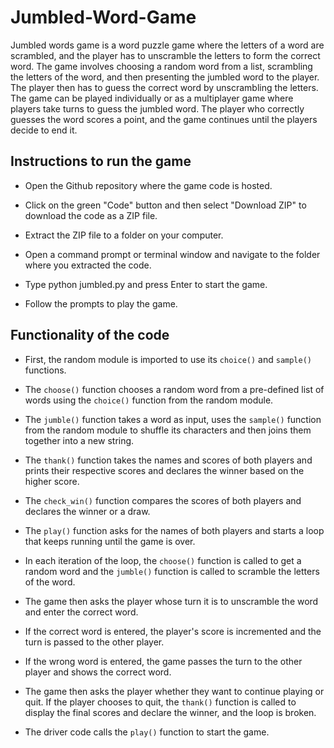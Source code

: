 # Jumbled-Word-Game

Jumbled words game is a word puzzle game where the letters of a word are scrambled, and the player has to unscramble the letters to form the correct word. The game involves choosing a random word from a list, scrambling the letters of the word, and then presenting the jumbled word to the player. The player then has to guess the correct word by unscrambling the letters. The game can be played individually or as a multiplayer game where players take turns to guess the jumbled word. The player who correctly guesses the word scores a point, and the game continues until the players decide to end it.


## Instructions to run the game

* Open the Github repository where the game code is hosted.

* Click on the green "Code" button and then select "Download ZIP" to download the code as a ZIP file.

* Extract the ZIP file to a folder on your computer.

* Open a command prompt or terminal window and navigate to the folder where you extracted the code.

* Type python jumbled.py and press Enter to start the game.

* Follow the prompts to play the game.

## Functionality of the code

* First, the random module is imported to use its ```choice()``` and ```sample()``` functions.

* The ```choose()``` function chooses a random word from a pre-defined list of words using the ```choice()``` function from the random module.

* The ```jumble()``` function takes a word as input, uses the ```sample()``` function from the random module to shuffle its characters and then joins them together into a new string.

* The ```thank()``` function takes the names and scores of both players and prints their respective scores and declares the winner based on the higher score.

* The ```check_win()``` function compares the scores of both players and declares the winner or a draw.

* The ```play()``` function asks for the names of both players and starts a loop that keeps running until the game is over.

* In each iteration of the loop, the ```choose()``` function is called to get a random word and the ```jumble()``` function is called to scramble the letters of the word.

* The game then asks the player whose turn it is to unscramble the word and enter the correct word.

* If the correct word is entered, the player's score is incremented and the turn is passed to the other player.

* If the wrong word is entered, the game passes the turn to the other player and shows the correct word.

* The game then asks the player whether they want to continue playing or quit. If the player chooses to quit, the ```thank()``` function is called to display the final scores and declare the winner, and the loop is broken.

* The driver code calls the ```play()``` function to start the game.
